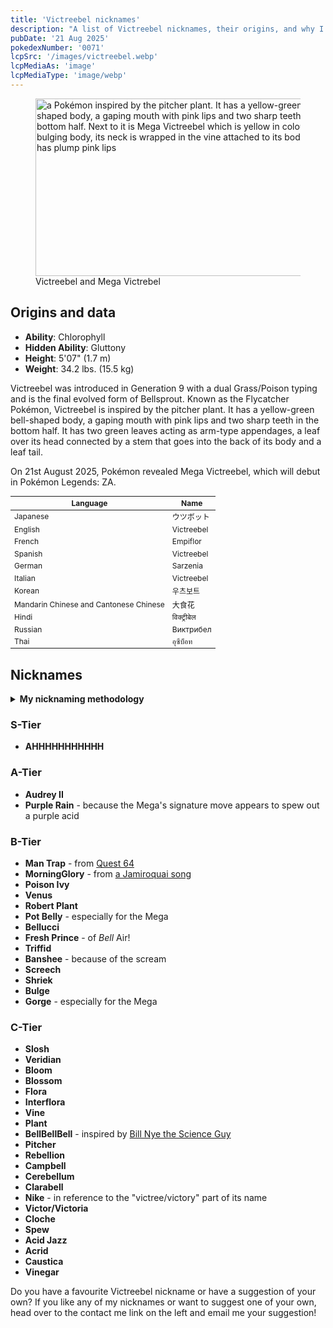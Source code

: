 ```yaml
---
title: 'Victreebel nicknames'
description: "A list of Victreebel nicknames, their origins, and why I think they're cool."
pubDate: '21 Aug 2025'
pokedexNumber: '0071'
lcpSrc: '/images/victreebel.webp'
lcpMediaAs: 'image'
lcpMediaType: 'image/webp'
---
```


<div class="img-center">
	<figure>
		<picture>
			<source srcset="/images/victreebel.webp" type="image/webp">
			<img src="/images/victreebel.jpg" width="500" height="284" alt="a Pokémon inspired by the pitcher plant. It has a yellow-green bell-shaped body, a gaping mouth with pink lips and two sharp teeth in the bottom half. Next to it is Mega Victreebel which is yellow in colour, has a bulging body, its neck is wrapped in the vine attached to its body and it has plump pink lips">
		</picture>
	<figcaption>Victreebel and Mega Victrebel</figcaption>
	</figure>
</div>

## Origins and data

<div class="room-box">
	<div class="room-box-left">
		<ul>
			<li><strong>Ability</strong>: Chlorophyll</li>
			<li><strong>Hidden Ability</strong>: Gluttony</li>
			<li><strong>Height</strong>: 5'07" (1.7 m)</li>
			<li><strong>Weight</strong>: 34.2 lbs. (15.5 kg)</li>
		</ul>
		<p>Victreebel was introduced in Generation 9 with a dual Grass/Poison typing and is the final evolved form of Bellsprout. Known as the Flycatcher Pokémon, Victreebel is inspired by the pitcher plant. It has a yellow-green bell-shaped body, a gaping mouth with pink lips and two sharp teeth in the bottom half. It has two green leaves acting as arm-type appendages, a leaf over its head connected by a stem that goes into the back of its body and a leaf tail.</p>
		<p>On 21st August 2025, Pokémon revealed Mega Victreebel, which will debut in Pokémon Legends: ZA.</p>
	</div>
	<div class="room-box-right">
		<table class="room-table" style="font-size:12px">
			<thead>
				<tr>
					<th>Language</th>
					<th>Name</th>
				</tr>
			</thead>
			<tbody>
				<tr>
					<td>Japanese</td>
					<td><span lang="ja">ウツボット</span></td>
				</tr>
				<tr>
					<td>English</td>
					<td>Victreebel</td>
				</tr>
				<tr>
					<td>French</td>
					<td><span lang="fr">Empiflor</span></td>
				</tr>
				<tr>
					<td>Spanish</td>
					<td>Victreebel</td>
				</tr>
				<tr>
					<td>German</td>
					<td><span lang="de">Sarzenia</span></td>
				</tr>
				<tr>
					<td>Italian</td>
					<td>Victreebel</td>
				</tr>
				<tr>
					<td>Korean</td>
					<td><span lang="ko">우츠보트</span></td>
				</tr>
				<tr>
					<td>Mandarin Chinese and Cantonese Chinese</td>
					<td><span lang="zh">大食花</span></td>
				</tr>
				<tr>
					<td>Hindi</td>
					<td><span lang="hi">विक्ट्रीबेल</span></td>
				</tr>
				<tr>
					<td>Russian</td>
					<td><span lang="hi">Виктрибел</span></td>
				</tr>
				<tr>
					<td>Thai</td>
					<td><span lang="th">อุซึบ็อท</span></td>
				</tr>
			</tbody>
		</table>
	</div>
</div>

## Nicknames

<section class="deets">
	<details>
	<summary><strong>My nicknaming methodology</strong></summary>
	<ul>
		<li>I rank nicknames by lettered tiers: S, A, B, C, and D. S is the best and D is the worst.</li>
		<li>I'll usually list my inspiration for a nickname so you know where they came from</li>
	</ul>
	</details>
</section>

### S-Tier

* **AHHHHHHHHHHH**

### A-Tier

* **Audrey II**
* **Purple Rain** - because the Mega's signature move appears to spew out a purple acid

### B-Tier

* **Man Trap** - from [Quest 64](/nicknames/themes/quest-64/)
* **MorningGlory** - from [a Jamiroquai song](/nicknames/themes/jamiroquai/)
* **Poison Ivy**
* **Venus**
* **Robert Plant**
* **Pot Belly** - especially for the Mega
* **Bellucci**
* **Fresh Prince** - of _Bell_ Air!
* **Triffid**
* **Banshee** - because of the scream
* **Screech**
* **Shriek**
* **Bulge**
* **Gorge** - especially for the Mega

### C-Tier

* **Slosh**
* **Veridian**
* **Bloom**
* **Blossom**
* **Flora**
* **Interflora**
* **Vine**
* **Plant**
* **BellBellBell** - inspired by [Bill Nye the Science Guy](https://www.youtube.com/watch?v=UtVJdPfm0F8)
* **Pitcher**
* **Rebellion**
* **Campbell**
* **Cerebellum**
* **Clarabell**
* **Nike** - in reference to the "victree/victory" part of its name
* **Victor/Victoria**
* **Cloche**
* **Spew**
* **Acid Jazz**
* **Acrid**
* **Caustica**
* **Vinegar**

Do you have a favourite Victreebel nickname or have a suggestion of your own? If you like any of my nicknames or want to suggest one of your own, head over to the contact me link on the left and email me your suggestion!